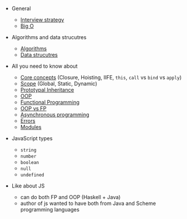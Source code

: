 - General

  - [Interview strategy](strategy.md)
  - [Big O](theory/big-o.md)

- Algorithms and data strucutres

  - [Algorithms](algo.md)
  - [Data strucutres](ds.md)

- All you need to know about

  - [Core concepts](theory/core.md) (Closure, Hoisting, IIFE, `this`, `call` vs `bind` vs `apply`)
  - [Scope](theory/scope.md) (Global, Static, Dynamic)
  - [Prototypal Inheritance](theory/prototypal-inheritance.md)
  - [OOP](theory/oop.md)
  - [Functional Programming](theory/fp.md)
  - [OOP vs FP](theory/oop-vs-fp.md)
  - [Asynchronous programming](theory/async.md)
  - [Errors](theory/errors.md)
  - [Modules](theory/modules.md)

- JavaScript types

  - `string`
  - `number`
  - `boolean`
  - `null`
  - `undefined`
  
- Like about JS

  - can do both FP and OOP (Haskell + Java)
  - author of js wanted to have both from Java and Scheme programming languages
